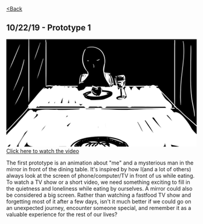 [<Back](README.md)

## 10/22/19 - Prototype 1
[![img](img/pv1_7.jpeg)](https://drive.google.com/file/d/1FeSDXt9Ow54KEIpBVXwNEJN3e48XYGL3/view?usp=sharing)
[Click here to watch the video](https://drive.google.com/file/d/1FeSDXt9Ow54KEIpBVXwNEJN3e48XYGL3/view?usp=sharing)

The first prototype is an animation about "me" and a mysterious man in the mirror in front of the dining table.
It's inspired by how I(and a lot of others) always look at the screen of phone/computer/TV in front of us while eating. To watch a TV show or a short video, we need something exciting to fill in the quietness and loneliness while eating by ourselves. A mirror could also be considered a big screen. Rather than watching a fastfood TV show and forgetting most of it after a few days, isn't it much better if we could go on an unexpected journey, encounter someone special, and remember it as a valuable experience for the rest of our lives?
